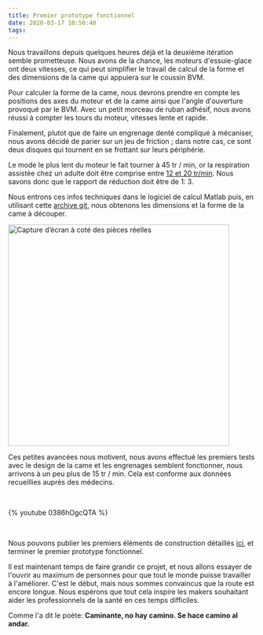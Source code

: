 ```yaml
---
title: Premier prototype fonctionnel
date: 2020-03-17 10:50:40
tags:
---
```


Nous travaillons depuis quelques heures déjà et la deuxième itération semble prometteuse. Nous avons de la chance, les moteurs d'essuie-glace ont deux vitesses, ce qui peut simplifier le travail de calcul de la forme et des dimensions de la came qui appuiera sur le coussin BVM.

Pour calculer la forme de la came, nous devrons prendre en compte les positions des axes du moteur et de la came ainsi que l'angle d'ouverture provoqué par le BVM. Avec un petit morceau de ruban adhésif, nous avons réussi à compter les tours du moteur, vitesses lente et rapide.

Finalement, plutot que de faire un engrenage denté compliqué à mécaniser, nous avons décidé de parier sur un jeu de friction ; dans notre cas, ce sont deux disques qui tournent en se frottant sur leurs périphérie. 

Le mode le plus lent du moteur le fait tourner  à 45 tr / min, or la respiration assistée chez un adulte doit être comprise entre [12 et 20 tr/min](https://es.wikipedia.org/wiki/Ventilación_mecánica). Nous savons donc que le rapport de réduction doit être de 1: 3.

Nous entrons ces infos techniques dans le logiciel de calcul  Matlab puis, en utilisant cette [archive git](https://github.com/ProtofyTeam/OxyGEN/tree/master/Matlab%20Files), nous obtenons les dimensions et la forme de la came à découper.

<img src="/fr/images/primer-prototipo/matlab-vs-real.jpeg" width="450" alt="Capture d’écran à coté des pièces réelles">

Ces petites avancées nous motivent, nous avons effectué les premiers tests avec le design de la came et les engrenages semblent fonctionner, nous arrivons à un peu plus de 15 tr / min. Cela est conforme aux données recueillies auprès des médecins.

<br/> 

{% youtube 0386hOgcQTA %}

<br/> 

Nous pouvons publier les premiers éléments de construction détaillés [ici](https://github.com/ProtofyTeam/OxyGEN), et terminer le premier prototype fonctionnel.

Il est maintenant temps de faire grandir ce projet, et nous allons essayer de l'ouvrir au maximum de personnes pour que tout le monde puisse travailler à l'améliorer. C'est le début, mais nous sommes convaincus que la route est encore longue. Nous espérons que tout cela inspire les makers souhaitant aider les professionnels de la santé en ces temps difficiles. 

Comme l'a dit le poète: **Caminante, no hay camino. Se hace camino al andar.**
